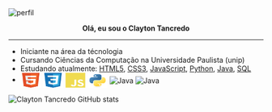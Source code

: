 <img width="1012px" src="https://cdn.discordapp.com/attachments/1103131230842662934/1103131316641333309/imagem.gif" alt="perfil">
<p align="center"><strong>Olá, eu sou o Clayton Tancredo</strong></p>

<hr>
<ul>
    <li>Iniciante na área da técnologia</li>
    <li>Cursando Ciências da Computação na Universidade Paulista (unip)</li>
    <li>Estudando atualmente:
      <a href="https://www.w3schools.com/html/default.asp">HTML5</a>, <a href="https://www.w3schools.com/css/default.asp">CSS3</a>, <a href="https://www.w3schools.com/js/default.asp">JavaScript</a>, <a href="https://www.w3schools.com/python/default.asp">Python</a>, <a href="https://www.w3schools.com/java/default.asp">Java</a>, <a href="https://www.w3schools.com/sql/default.asp">SQL</a></li>
    
     
    
    
<li>  
  <div style="display: inline">

  <img align="center" alt="HTML" height="30" width="40" src="https://raw.githubusercontent.com/devicons/devicon/master/icons/html5/html5-original.svg">
  <img align="center" alt="CSS" height="30" width="40" src="https://raw.githubusercontent.com/devicons/devicon/master/icons/css3/css3-original.svg">
  <img align="center" alt="Js" height="30" width="40" src="https://raw.githubusercontent.com/devicons/devicon/master/icons/javascript/javascript-plain.svg">
  <img align="center" alt="Python" height="30" width="40" src="https://raw.githubusercontent.com/devicons/devicon/master/icons/python/python-original.svg">
  <img align="center" alt="Java" height="30" width="40" src="https://cdn.jsdelivr.net/gh/devicons/devicon/icons/java/java-original-wordmark.svg">
  <img align="center" alt="Java" height="30" width="40" src="https://cdn.jsdelivr.net/gh/devicons/devicon/icons/mysql/mysql-original-wordmark.svg">

</div>
</li>
</ul>

![Clayton Tancredo GitHub stats](https://github-readme-stats.vercel.app/api?username=Clayton2003&show_icons=true&theme=algolia)
